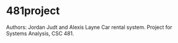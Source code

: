 # 481project
Authors: Jordan Judt and Alexis Layne
Car rental system. Project for Systems Analysis, CSC 481.
